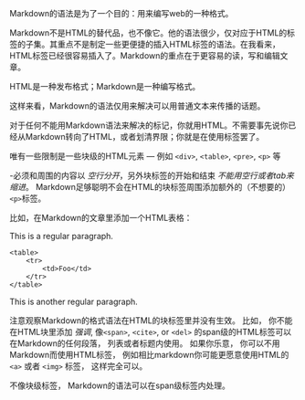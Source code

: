 Markdown的语法是为了一个目的：用来编写web的一种格式。

Markdown不是HTML的替代品，也不像它。他的语法很少，仅对应于HTML的标签的子集。其重点不是制定一些更便捷的插入HTML标签的语法。在我看来，HTML标签已经很容易插入了。Markdown的重点在于更容易的读，写和编辑文章。

HTML是一种发布格式；Markdown是一种编写格式。

这样来看，Markdown的语法仅用来解决可以用普通文本来传播的话题。

对于任何不能用Markdown语法来解决的标记，你就用HTML。不需要事先说你已经从Markdown转向了HTML，或者划清界限；你就是在使用标签罢了。

唯有一些限制是一些块级的HTML元素 — 例如 `<div>`, `<table>`, `<pre>`, `<p>` 等 

-必须和周围的内容以 *空行分开*，另外块标签的开始和结束 *不能用空行或者tab来缩进*。 Markdown足够聪明不会在HTML的块标签周围添加额外的（不想要的）`<p>`标签。

比如，在Markdown的文章里添加一个HTML表格：

This is a regular paragraph.

	<table>
	    <tr>
	        <td>Foo</td>
	    </tr>
	</table>

This is another regular paragraph.

注意观察Markdown的格式语法在HTML的块标签里并没有生效。 比如， 你不能在HTML块里添加 *强调*, 像`<span>`, `<cite>`, or `<del>` 的span级的HTML标签可以在Markdown的任何段落， 列表或者标题内使用。 如果你乐意， 你可以不用Markdown而使用HTML标签， 例如相比markdown你可能更愿意使用HTML的 `<a>` 或者 `<img>` 标签， 这样完全可以。

不像块级标签， Markdown的语法可以在span级标签内处理。